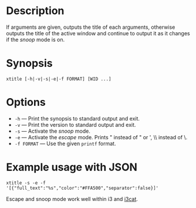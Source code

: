 # Description
If arguments are given, outputs the title of each arguments, otherwise outputs the title of the active window and continue to output it as it changes if the *snoop* mode is on.

# Synopsis
	xtitle [-h|-v|-s|-e|-f FORMAT] [WID ...]

# Options
- `-h` — Print the synopsis to standard output and exit.
- `-v` — Print the version to standard output and exit.
- `-s` — Activate the *snoop* mode.
- `-e` — Activate the *escape* mode. Prints \" instead of " or ', \\\\ instead of \\.
- `-f FORMAT` — Use the given `printf` format.

# Example usage with JSON
	xtitle -s -e -f '[{"full_text":"%s","color":"#FFA500","separator":false}]'
Escape and snoop mode work well within i3 and [i3cat][1].

[1]: https://github.com/vincent-petithory/i3cat

